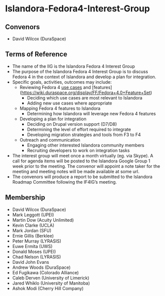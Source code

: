 # Islandora-Fedora4-Interest-Group

## Convenors

* David Wilcox (DuraSpace)

## Terms of Reference

* The name of the IIG is the Islandora Fedora 4 Interest Group
* The purpose of the Islandora Fedora 4 Interest Group is to discuss Fedora 4 in the context of Islandora and develop a plan for integration.
* Specific goals, activities, outcomes may include:
  * Reviewing Fedora 4 [use cases](https://wiki.duraspace.org/display/FF/Roadmap) and [features] (https://wiki.duraspace.org/display/FF/Fedora+4.0+Feature+Set)
    * Deciding which use cases are most relevant to Islandora
    * Adding new use cases where appropriate
  * Mapping Fedora 4 features to Islandora
    * Determining how Islandora will leverage new Fedora 4 features
  * Developing a plan for integration
    * Deciding on Drupal version support (D7/D8)
    * Determining the level of effort required to integrate
    * Developing migration strategies and tools from F3 to F4
  * Outreach and communication
    * Engaging other interested Islandora community members
    * Recruiting developers to work on integration tasks
* The interest group will meet once a month virtually (eg. via Skype). A call for agenda items will be posted to the Islandora Google Group 1 week prior to the meeting. The convenor will appoint a note taker for the meeting and meeting notes will be made available at some url.
* The convenors will produce a report to be submitted to the Islandora Roadmap Committee following the IF4IG’s meeting.

## Membership

* David Wilcox (DuraSpace)
* Mark Leggott (UPEI)
* Martin Dow (Acuity Unlimited)
* Kevin Clarke (UCLA)
* Mark Jordan (SFU)
* Ernie Gillis (Berklee)
* Peter Murray (LYRASIS)
* Euwe Ermita (UWS)
* Donald Moses (UPEI)
* Chad Nelson (LYRASIS)
* David John Evans
* Andrew Woods (DuraSpace)
* Ed Fugikawa (Colorado Alliance)
* Caleb Derven (University of Limerick)
* Jared Whiklo (University of Manitoba)
* Ashok Modi (Cherry Hill Company)

